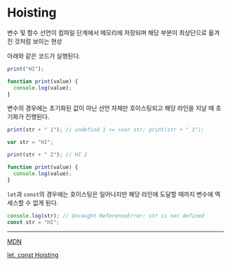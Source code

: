 # Hoisting

변수 및 함수 선언이 컴파일 단계에서 메모리에 저장되며 해당 부분이 최상단으로 옮겨진 것처럼 보이는 현상

아래와 같은 코드가 실행된다.
```javascript
print("HI");

function print(value) {
  console.log(value);
}
```

변수의 경우에는 초기화된 값이 아닌 선언 자체만 호이스팅되고 해당 라인을 지날 때 초기화가 진행된다.

```javascript
print(str + " 1"); // undefind 1 <= >var str; print(str + " 1");

var str = "HI";

print(str + " 2"); // HI 2

function print(value) {
  console.log(value);
}
```

`let`과 `const`의 경우에는 호이스팅은 일어나지만 해당 라인에 도달할 때까지 변수에 엑세스할 수 없게 된다.

```javascript
console.log(str); // Uncaught ReferenceError: str is not defined
const str = "HI";
```

---

[MDN](https://developer.mozilla.org/ko/docs/Glossary/Hoisting)

[let, const Hoisting](https://medium.com/korbit-engineering/let%EA%B3%BC-const%EB%8A%94-%ED%98%B8%EC%9D%B4%EC%8A%A4%ED%8C%85-%EB%90%A0%EA%B9%8C-72fcf2fac365)